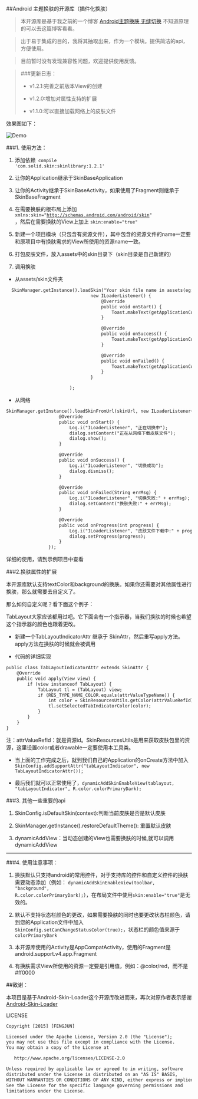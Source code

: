 
##Android 主题换肤的开源库（插件化换肤）

>本开源库是基于我之前的一个博客 [Android主题换肤 无缝切换](http://www.jianshu.com/p/af7c0585dd5b) 不知道原理的可以去这篇博客看看。

>出于易于集成的目的，我将其抽取出来，作为一个模块。提供简洁的api，方便使用。

>目前暂时没有发现兼容性问题，欢迎提供使用反馈。


>###更新日志：
>- v1.2.1:完善之前版本View的创建
>
>- v1.2.0:增加对属性支持的扩展
>
>- v1.1.0:可以直接加载网络上的皮肤文件

效果图如下：

![Demo](app/capture/demo.gif)

###1. 使用方法：

1. 添加依赖<code>  compile 'com.solid.skin:skinlibrary:1.2.1'</code>

1. 让你的Application继承于SkinBaseApplication

2. 让你的Activity继承于SkinBaseActivity，如果使用了Fragment则继承于SkinBaseFragment

3. 在需要换肤的根布局上添加 <code>xmlns:skin="http://schemas.android.com/android/skin" </code>，然后在需要换肤的View上加上 <code>skin:enable="true"</code>

4. 新建一个项目模块（只包含有资源文件），其中包含的资源文件的name一定要和原项目中有换肤需求的View所使用的资源name一致。

5. 打包皮肤文件，放入assets中的skin目录下（skin目录是自己新建的）

6. 调用换肤
 - 从assets/skin文件夹
 
```html
  SkinManager.getInstance().loadSkin("Your skin file name in assets(eg:theme.skin)",
                                new ILoaderListener() {
                                    @Override
                                    public void onStart() {
                                        Toast.makeText(getApplicationContext(), "正在切换中", Toast.LENGTH_SHORT).show();
                                    }

                                    @Override
                                    public void onSuccess() {
                                        Toast.makeText(getApplicationContext(), "切换成功", Toast.LENGTH_SHORT).show();
                                    }

                                    @Override
                                    public void onFailed() {
                                        Toast.makeText(getApplicationContext(), "切换失败", Toast.LENGTH_SHORT).show();
                                    }
                                }

                        );
```

 - 从网络

```html
SkinManager.getInstance().loadSkinFromUrl(skinUrl, new ILoaderListener() {
                    @Override
                    public void onStart() {
                        Log.i("ILoaderListener", "正在切换中");
                        dialog.setContent("正在从网络下载皮肤文件");
                        dialog.show();
                    }

                    @Override
                    public void onSuccess() {
                        Log.i("ILoaderListener", "切换成功");
                        dialog.dismiss();
                    }

                    @Override
                    public void onFailed(String errMsg) {
                        Log.i("ILoaderListener", "切换失败:" + errMsg);
                        dialog.setContent("换肤失败:" + errMsg);
                    }

                    @Override
                    public void onProgress(int progress) {
                        Log.i("ILoaderListener", "皮肤文件下载中:" + progress);
                        dialog.setProgress(progress);
                    }
                });
```
详细的使用，请到示例项目中查看


###2.换肤属性的扩展

本开源库默认支持textColor和background的换肤。如果你还需要对其他属性进行换肤，那么就需要去自定义了。

那么如何自定义呢？看下面这个例子：

TabLayout大家应该都用过吧。它下面会有一个指示器，当我们换肤的时候也希望这个指示器的颜色也跟着更改。

- 新建一个TabLayoutIndicatorAttr 继承于 SkinAttr，然后重写apply方法。apply方法在换肤的时候就会被调用

- 代码的详细实现 
```html
public class TabLayoutIndicatorAttr extends SkinAttr {
    @Override
    public void apply(View view) {
        if (view instanceof TabLayout) {
            TabLayout tl = (TabLayout) view;
            if (RES_TYPE_NAME_COLOR.equals(attrValueTypeName)) {
                int color = SkinResourcesUtils.getColor(attrValueRefId);
                tl.setSelectedTabIndicatorColor(color);
            }
        }
    }
}
```

注：attrValueRefId：就是资源id。SkinResourcesUtils是用来获取皮肤包里的资源，这里设置color或者drawable一定要使用本工具类。

- 当上面的工作完成之后，就到我们自己的Application的onCreate方法中加入<code> SkinConfig.addSupportAttr("tabLayoutIndicator", new TabLayoutIndicatorAttr());</code>

- 最后我们就可以正常使用了，<code>dynamicAddSkinEnableView(tablayout, "tabLayoutIndicator", R.color.colorPrimaryDark);</code>

###3. 其他一些重要的api

1. SkinConfig.isDefaultSkin(context):判断当前皮肤是否是默认皮肤

2. SkinManager.getInstance().restoreDefaultTheme(): 重置默认皮肤

3. dynamicAddView：当动态创建的View也需要换肤的时候,就可以调用dynamicAddView


---
###4. 使用注意事项：
1. 换肤默认只支持android的常用控件，对于支持库的控件和自定义控件的换肤需要动态添加（例如： <code>dynamicAddSkinEnableView(toolbar, "background", R.color.colorPrimaryDark);</code>），在布局文件中使用<code>skin:enable="true"</code>是无效的。

2. 默认不支持状态栏颜色的更改，如果需要换肤的同时也要更改状态栏颜色，请到您的Application文件中加入<code>SkinConfig.setCanChangeStatusColor(true);</code>，状态栏的颜色值来源于<code>colorPrimaryDark</code>

3. 本开源库使用的Activity是AppCompatActivity，使用的Fragment是android.support.v4.app.Fragment

4. 有换肤需求View所使用的资源一定要是引用值，例如：@color/red，而不是#ff0000




##致谢：

本项目是基于Android-Skin-Loader这个开源库改进而来，再次对原作者表示感谢
[Android-Skin-Loader](https://github.com/fengjundev/Android-Skin-Loader)





LICENSE

```html
Copyright [2015] [FENGJUN]

Licensed under the Apache License, Version 2.0 (the "License");
you may not use this file except in compliance with the License.
You may obtain a copy of the License at

   http://www.apache.org/licenses/LICENSE-2.0

Unless required by applicable law or agreed to in writing, software
distributed under the License is distributed on an "AS IS" BASIS,
WITHOUT WARRANTIES OR CONDITIONS OF ANY KIND, either express or implied.
See the License for the specific language governing permissions and
limitations under the License.

```
